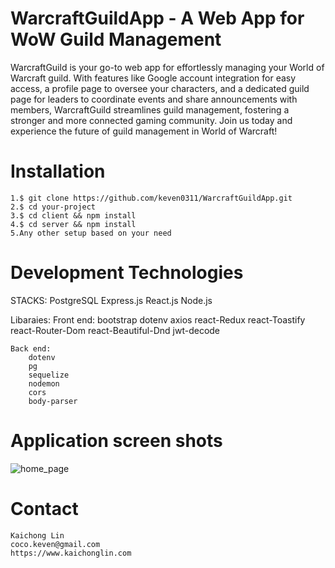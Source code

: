 # WarcraftGuildApp - A Web App for WoW Guild Management

WarcraftGuild is your go-to web app for effortlessly managing your World of Warcraft guild. With features like Google account integration for easy access, a profile page to oversee your characters, and a dedicated guild page for leaders to coordinate events and share announcements with members, WarcraftGuild streamlines guild management, fostering a stronger and more connected gaming community. Join us today and experience the future of guild management in World of Warcraft!

# Installation

    1.$ git clone https://github.com/keven0311/WarcraftGuildApp.git
    2.$ cd your-project
    3.$ cd client && npm install
    4.$ cd server && npm install
    5.Any other setup based on your need

# Development Technologies

STACKS:
PostgreSQL
Express.js
React.js
Node.js

Libaraies:
Front end:
bootstrap
dotenv
axios
react-Redux
react-Toastify
react-Router-Dom
react-Beautiful-Dnd
jwt-decode

    Back end:
        dotenv
        pg
        sequelize
        nodemon
        cors
        body-parser

# Application screen shots

![home_page](../WarcraftGuildApp/client/src/images/screenshots/home_page.png)

# Contact

    Kaichong Lin
    coco.keven@gmail.com
    https://www.kaichonglin.com

